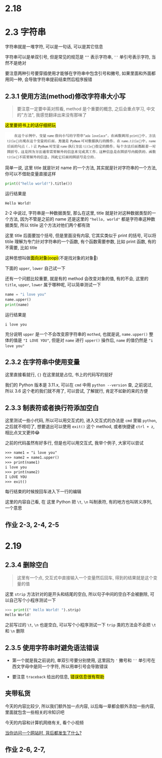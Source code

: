 # 2.18

# 2.3 字符串

字符串就是一堆字符, 可以是一句话, 可以是其它信息

字符串可以是单双引号, 但是常见的规范是 `""` 表示字符串, `''` 单引号表示字符, 当然不是绝对

要注意两种引号要穿插使用才能够在字符串中包含引号和撇号, 如果里面和外面都用同一种, 会导致字符串提前结束然后程序报错

## 2.3.1 使用方法(method)修改字符串大小写

> 要注意一定要中英对照看, method 是个重要的概念, 之后会重点学习, 中文的"方法", 我感觉翻译出来没有那味了

<mark>这里要把书上的话仔细把玩</mark>

![](./../source/images/2-3/2-3%2001.png)

简单一说, 这里 title 就是针对 name 的一个方法, 其实就是针对字符串的一个方法, 你可以不借助变量直接这样

```py
print(("hello world!").title())
```

运行结果是

```
Hello World!
```



2-2 中说过, 字符串是一种数据类型, 那么在这里, title 就是针对这种数据类型的一个方法, 因为不管是之前的 name 还是这里的 `"hello, world"` 都是字符串这种数据类型, 所以 titile 这个方法对他们两个都有效

这里 title 后面要加个括号, 但是里面没有内容, 它其实类似于 print 的括号, 可以将 titile 理解为专门针对字符串的一个函数, 有个函数需要参数, 比如 print 函数, 有的不需要, 比如 title

这种思想叫做<mark>面向对象(oop)</mark>(不是找对象的对象🐶)

下面的 `upper`, `lower` 自己试一下

还有一个问题比较重要, 就是有的 method 会改变对象的值, 有的不会, 这里的 `title`, `upper`, `lower` 属于哪种呢, 可以简单测试一下

```py
name = "i love you"
name.upper()
print(name)
```

运行结果是

```
i love you
```

充分说明 `upper` 是一个不会改变原字符串的 `mothed`, 也就是说, `name.upper()` 整体的值是 `"I LOVE YOU"`, 但是对 `name` 进行 `upper()` 操作后, `name` 的值仍然是 `"i love you"`

## 2.3.2 在字符串中使用变量

这里直接看就行, `{}` 在这里就是占位, 书上的代码写的挺好

我们的 Python 版本是 3.11.x, 可以在 `cmd` 中用 `python --version` 查, 之前说过, 所以 3.6 这个老的我们就不用了, 可以尝试, 了解就行, 肯定不如新的来的方便

## 2.3.3 制表符或者换行符添加空白

这里测试一些小代码, 所以可以用交互式的, 进入交互式的办法是 `cmd` 里输 `python`, 之后就不唠叨了, 想要退出可以使用 `exit()` 这个 method, 或者快捷键 `ctrl + z`, 相比点叉叉更帅😂

之前的代码虽然有好多行, 但是也可以用交互式, 我举个例子, 大家可以尝试

```
>>> name1 = "i love you"
>>> name2 = name1.upper()
>>> print(name1)
i love you
>>> print(name2)
I LOVE YOU
>>> exit()
```

每行结束的时候按回车进入下一行的编辑

这里的内容自己看, 在 这里 Python 把 `\t`, `\n` 叫制表符, 有的地方也叫转义序列, 一个意思

## 作业 2-3, 2-4, 2-5

# 2.19

## 2.3.4 删除空白

>  这里有一个点, 交互式中直接输入一个变量然后回车, 得到的结果就是这个变量的值

这里 `strip` 方法针对的是开头和结尾的空白, 所以句子中间的空白不会被删除, 可以自己写个小程序测试一下

```py
>>> print((" Hello World! ").strip)
Hello World!
```

之前写过的 `\t`, `\n` 也是空白, 可以写个小程序测试一下 `trip` 类的方法会不会把 `\t` 和 `\n` 删除

## 2.3.5 使用字符串时避免语法错误

- 第一个就是我之前说的, 单双引号要分别使用, 这里因为 `'` 撇号和 `''` 单引号在西文字母中是同一个字符, 所以用单引号会导致错误

- 要注意 `traceback` 给出的信息, <mark>错误信息很有帮助</mark>

## 夹带私货

今天的内容比较少, 所以我们额外加一点内容, 以后每一章都会额外添加一些内容, 里面就包含一些相关的冷知识吧

今天的内容和计算机网络有关, 看个小视频

[当你访问一个网站时, 背后都发生了什么?](https://www.bilibili.com/video/BV1444y1Z7Lw/?spm_id_from=333.999.0.0&vd_source=3c1e53cae9bef4055b3b5ef9a34c8445)

## 作业 2-6, 2-7,
